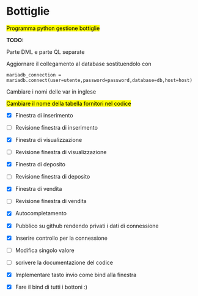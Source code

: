 # Bottiglie

<mark>Programma python gestione bottiglie</mark>

**TODO:**

Parte DML e parte QL separate

Aggiornare il collegamento al database sostituendolo con

```
mariadb_connection = mariadb.connect(user=utente,password=password,database=db,host=host)
```

Cambiare i nomi delle var in inglese

<mark>Cambiare il nome della tabella fornitori nel codice</mark>

- [x] Finestra di inserimento

- [ ] Revisione finestra di inserimento

- [x] Finestra di visualizzazione

- [ ] Revisione finestra di visualizzazione

- [x] Finestra di deposito

- [ ] Revisione finestra di deposito

- [x] Finestra di vendita

- [ ] Revisione finestra di vendita

- [x] Autocompletamento

- [x] Pubblico su github rendendo privati i dati di connessione

- [x] Inserire controllo per la connessione

- [ ] Modifica singolo valore

- [ ] scrivere la documentazione del codice

- [x] Implementare tasto invio come bind alla finestra

- [x] Fare il bind di tutti i bottoni :)
